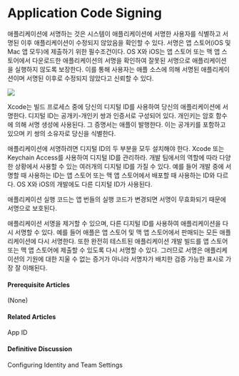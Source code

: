# Application Code Signing



애플리케이션에 서명하는 것은 시스템이 애플리케이션에 서명한 사용자를 식별하고 서명된 이후 애플리케이션이 수정되지 않았음을 확인할 수 있다. 서명은 앱 스토어\(iOS 및 Mac 앱 모두\)에 제출하기 위한 필수조건이다. OS X와 iOS는 앱 스토어 또는 맥 앱 스토어에서 다운로드한 애플리케이션의 서명을 확인하여 잘못된 서명으로 애플리케이션을 실행하지 않도록 보장한다. 이를 통해 사용자는 애플 소스에 의해 서명된 애플리케이션이며 서명된 이후로 수정되지 않았다고 신뢰할 수 있다.

![](file:///Users/BLU/TIL/iOS/Cocoa-Core-Competencies/Images/application_code_signing_2x.png?lastModify=1572840653)

Xcode는 빌드 프로세스 중에 당신의 디지털 ID를 사용하여 당신의 애플리케이션에 서명한다. 디지털 ID는 공개키-개인키 쌍과 인증서로 구성되어 있다. 개인키는 암호 함수에 의해 서명 생성에 사용된다. 그 증명서는 애플이 발행한다. 이는 공개키를 포함하고 있으며 키 쌍의 소유자로 당신을 식별한다.

애플리케이션에 서명하려면 디지털 ID의 두 부분을 모두 설치해야 한다. Xcode 또는 Keychain Access를 사용하여 디지털 ID를 관리하라. 개발 팀에서의 역할에 따라 다양한 상황에서 사용할 수 있는 여러개의 디지털 ID를 가질 수 있다. 예를 들어 개발 중에 서명할 때 사용하는 ID는 앱 스토어 또는 맥 앱 스토어에서 배포할 때 사용하는 ID와 다르다. OS X와 iOS의 개발에도 다른 디지털 ID가 사용된다.

애플리케이션 실행 코드는 앱 번들의 실행 코드가 변경되면 서명이 무효화되기 때문에 서명으로 보호된다.

애플리케이션 서명을 제거할 수 있으며, 다른 디지털 ID를 사용하여 애플리케이션을 다시 서명할 수 있다. 예를 들어 애플은 앱 스토어 및 맥 앱 스토어에서 판매되는 모든 애플리케이션에 다시 서명한다. 또한 완전히 테스트된 애플리케이션 개발 빌드를 앱 스토어 또는 맥 앱 스토어에 제출할 수 있도록 다시 서명할 수 있다. 그러므로 서명은 애플리케이션의 기원에 대한 지울 수 없는 증거가 아니라 서명자가 배치한 검증 가능한 표시로 가장 잘 이해된다.

#### Prerequisite Articles

\(None\)

#### Related Articles

App ID

#### Definitive Discussion

Configuring Identity and Team Settings

